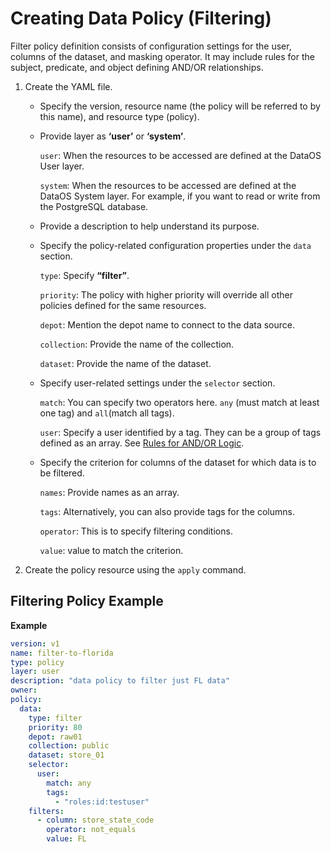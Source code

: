 # **Creating Data Policy (Filtering)**

Filter policy definition consists of configuration settings for the user, columns of the dataset, and masking operator. It may include rules for the subject, predicate, and object defining AND/OR relationships.

1. Create the YAML file. 
    -  Specify the version, resource name (the policy will be referred to by this name), and resource type (policy). 
    -  Provide layer as **‘user’** or **‘system’**. 
        
        `user`: When the resources to be accessed are defined at the DataOS User layer.
        
        `system`: When the resources to be accessed are defined at the DataOS System layer. For example, if you want to read or write from the PostgreSQL database.
        
    -  Provide a description to help understand its purpose.
    -  Specify the policy-related configuration properties under the `data` section.
        
        `type`: Specify **“filter”**.
        
        `priority`: The policy with higher priority will override all other policies defined for the same resources.
        
        `depot`: Mention the depot name to connect to the data source.
        
        `collection`: Provide the name of the collection.
        
        `dataset`: Provide the name of the dataset.
        
    -  Specify user-related settings under the `selector` section.
        
        `match`: You can specify two operators here. `any` (must match at least one tag) and `all`(match all tags).
        
        `user`: Specify a user identified by a tag. They can be a group of tags defined as an array. See [Rules for AND/OR Logic](Rules%20for%20AND%20OR%20Logic.md).
        
    -  Specify the criterion for columns of the dataset for which data is to be filtered.
        
        `names`: Provide names as an array.
        
        `tags`: Alternatively, you can also provide tags for the columns.
        
        `operator`: This is to specify filtering conditions.
        
        `value`: value to match the criterion.
        
2. Create the policy resource using the `apply` command.

## **Filtering Policy Example**

**Example** 

```yaml
version: v1
name: filter-to-florida
type: policy
layer: user
description: "data policy to filter just FL data"
owner:
policy:
  data:
    type: filter
    priority: 80
    depot: raw01
    collection: public
    dataset: store_01
    selector:
      user:
        match: any
        tags:
          - "roles:id:testuser"
    filters:
      - column: store_state_code
        operator: not_equals
        value: FL
    
```